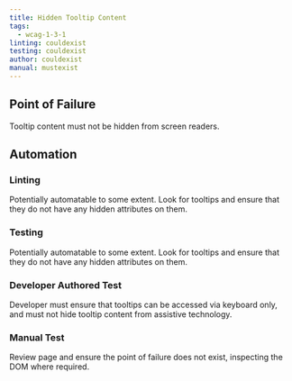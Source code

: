 ```yaml
---
title: Hidden Tooltip Content
tags: 
  - wcag-1-3-1
linting: couldexist
testing: couldexist
author: couldexist
manual: mustexist
---
```


## Point of Failure
Tooltip content must not be hidden from screen readers.

## Automation

### Linting
Potentially automatable to some extent. Look for tooltips and ensure that they do not have any hidden attributes on them.

### Testing
Potentially automatable to some extent. Look for tooltips and ensure that they do not have any hidden attributes on them.

### Developer Authored Test
Developer must ensure that tooltips can be accessed via keyboard only, and must not hide tooltip content from assistive technology.

### Manual Test
Review page and ensure the point of failure does not exist, inspecting the DOM where required.